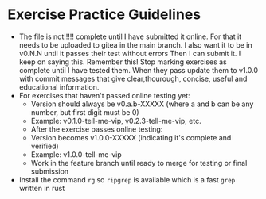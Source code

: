 # Exercise Practice Guidelines

- The file is not!!!!! complete until I have submitted it online. For that it needs to be uploaded to gitea in the main branch. I also want it to be in v0.N.N until it passes their test without errors  Then I can submit it. I keep on saying this. Remember this! Stop marking exercises as complete until I have tested them. When they pass update them to v1.0.0 with commit messages that give clear,thourough, concise, useful and educational information.
- For exercises that haven't passed online testing yet:
  - Version should always be v0.a.b-XXXXX (where a and b can be any number, but first digit must be 0)
  - Example: v0.1.0-tell-me-vip, v0.2.3-tell-me-vip, etc.
  - After the exercise passes online testing:
  - Version becomes v1.0.0-XXXXX (indicating it's complete and verified)
  - Example: v1.0.0-tell-me-vip
  - Work in the feature branch until ready to merge for testing or final submission
- Install the command `rg` so `ripgrep` is available which is a fast `grep` written in rust
